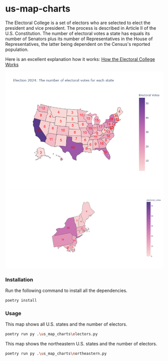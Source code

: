 # us-map-charts

The Electoral College is a set of electors who are selected to elect the president and vice president. The process is described in Article II of the U.S. Constitution. The number of electoral votes a state has equals its number of Senators plus its number of Representatives in the House of Representatives, the latter being dependent on the Census's reported population.

Here is an excellent explanation how it works:
[How the Electoral College Works](https://www.youtube.com/watch?v=OUS9mM8Xbbw)

![Electoral-Votes](https://github.com/easai/us-map-charts/blob/main/images/Electoral-Votes.png)
![Electoral-Votes-Northeastern](https://github.com/easai/us-map-charts/blob/main/images/Electoral-Votes-Northeastern.png)
### Installation
Run the following command to install all the dependencies.
```bash
poetry install
```
### Usage
This map shows all U.S. states and the number of electors.
```bash
poetry run py .\us_map_charts\electors.py
```

This map shows the northeastern U.S. states and the number of electors.
```bash
poetry run py .\us_map_charts\northeastern.py
```
